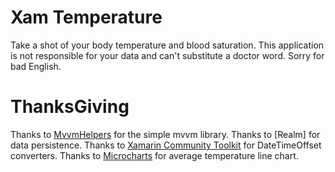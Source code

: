 # Xam Temperature
Take a shot of your body temperature and blood saturation. This application is not responsible for your data and can't substitute a doctor word. Sorry for bad English.

# ThanksGiving
Thanks to [MvvmHelpers]() for the simple mvvm library.
Thanks to [Realm] for data persistence.
Thanks to [Xamarin Community Toolkit]() for DateTimeOffset converters.
Thanks to [Microcharts](https://github.com/dotnet-ad/Microcharts) for average temperature line chart.